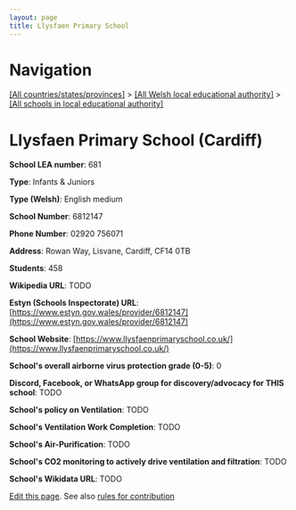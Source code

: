 ```yaml
---
layout: page
title: Llysfaen Primary School
---
```

# Navigation

[[All countries/states/provinces]](../../..) > [[All Welsh local educational authority]](../..) > [[All schools in local educational authority]](..)

# Llysfaen Primary School (Cardiff)

**School LEA number**: 681

**Type**: Infants & Juniors

**Type (Welsh)**: English medium

**School Number**: 6812147

**Phone Number**: 02920 756071

**Address**: Rowan Way, Lisvane, Cardiff, CF14 0TB

**Students**: 458

**Wikipedia URL**: TODO

**Estyn (Schools Inspectorate) URL**: [https://www.estyn.gov.wales/provider/6812147](https://www.estyn.gov.wales/provider/6812147)

**School Website**: [https://www.llysfaenprimaryschool.co.uk/](https://www.llysfaenprimaryschool.co.uk/)

**School's overall airborne virus protection grade (0-5)**: 0

**Discord, Facebook, or WhatsApp group for discovery/advocacy for THIS school**: TODO

**School's policy on Ventilation**: TODO

**School's Ventilation Work Completion**: TODO

**School's Air-Purification**: TODO

**School's CO2 monitoring to actively drive ventilation and filtration**: TODO

**School's Wikidata URL**: TODO




[Edit this page](https://github.com/VentilationProject/Wales/edit/prif/./Cardiff/Llysfaen_Primary_School.md). See also [rules for contribution](../../../contribution-rules/)